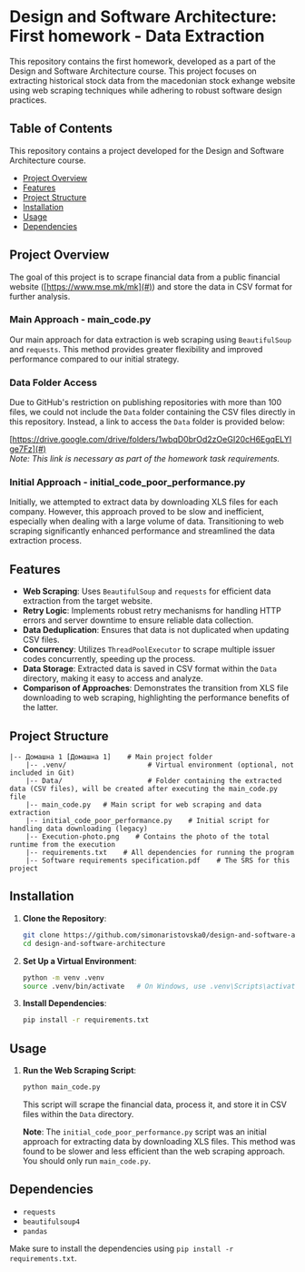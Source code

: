 # Design and Software Architecture: First homework - Data Extraction

This repository contains the first homework, developed as a part of the Design and Software Architecture course. This project focuses on extracting historical stock data from the macedonian stock exhange website using web scraping techniques while adhering to robust software design practices.

## Table of Contents

This repository contains a project developed for the Design and Software Architecture course.
  
- [Project Overview](#project-overview)
- [Features](#features)
- [Project Structure](#project-structure)
- [Installation](#installation)
- [Usage](#usage)
- [Dependencies](#dependencies)

## Project Overview

The goal of this project is to scrape financial data from a public financial website ([https://www.mse.mk/mk](#)) and store the data in CSV format for further analysis.

### Main Approach - main_code.py

Our main approach for data extraction is web scraping using `BeautifulSoup` and `requests`. This method provides greater flexibility and improved performance compared to our initial strategy.

### Data Folder Access
Due to GitHub's restriction on publishing repositories with more than 100 files, we could not include the `Data` folder containing the CSV files directly in this repository. Instead, a link to access the `Data` folder is provided below:

[https://drive.google.com/drive/folders/1wbqD0brOd2zOeGI20cH6EgqELYIge7Fz](#)  
*Note: This link is necessary as part of the homework task requirements.*

### Initial Approach - initial_code_poor_performance.py

Initially, we attempted to extract data by downloading XLS files for each company. However, this approach proved to be slow and inefficient, especially when dealing with a large volume of data. Transitioning to web scraping significantly enhanced performance and streamlined the data extraction process.

## Features

- **Web Scraping**: Uses `BeautifulSoup` and `requests` for efficient data extraction from the target website.
- **Retry Logic**: Implements robust retry mechanisms for handling HTTP errors and server downtime to ensure reliable data collection.
- **Data Deduplication**: Ensures that data is not duplicated when updating CSV files.
- **Concurrency**: Utilizes `ThreadPoolExecutor` to scrape multiple issuer codes concurrently, speeding up the process.
- **Data Storage**: Extracted data is saved in CSV format within the `Data` directory, making it easy to access and analyze.
- **Comparison of Approaches**: Demonstrates the transition from XLS file downloading to web scraping, highlighting the performance benefits of the latter.

## Project Structure

```
|-- Домашна 1 [Домашна 1]    # Main project folder
    |-- .venv/                    # Virtual environment (optional, not included in Git)
    |-- Data/                     # Folder containing the extracted data (CSV files), will be created after executing the main_code.py file
    |-- main_code.py   # Main script for web scraping and data extraction
    |-- initial_code_poor_performance.py    # Initial script for handling data downloading (legacy)
    |-- Execution-photo.png    # Contains the photo of the total runtime from the execution
    |-- requirements.txt    # All dependencies for running the program
    |-- Software requirements specification.pdf    # The SRS for this project
```

## Installation

1. **Clone the Repository**:
   ```bash
   git clone https://github.com/simonaristovska0/design-and-software-architecture.git
   cd design-and-software-architecture
   ```
2. **Set Up a Virtual Environment**:
   ```bash
   python -m venv .venv
   source .venv/bin/activate   # On Windows, use .venv\Scripts\activate
   ```
3. **Install Dependencies**:
   ```bash
   pip install -r requirements.txt
   ```

## Usage

1. **Run the Web Scraping Script**:

   ```bash
   python main_code.py
   ```

   This script will scrape the financial data, process it, and store it in CSV files within the `Data` directory.

   **Note**: The `initial_code_poor_performance.py` script was an initial approach for extracting data by downloading XLS files. This method was found to be slower and less efficient than the web scraping approach. You should only run `main_code.py`.

## Dependencies

- `requests`
- `beautifulsoup4`
- `pandas`

Make sure to install the dependencies using `pip install -r requirements.txt`.

